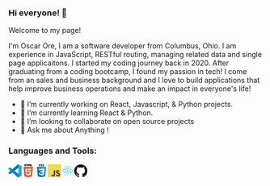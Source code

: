 ### Hi everyone! 👋


Welcome to my page! 

I'm Oscar Ore, I am a software developer from Columbus, Ohio. I am experience in JavaScript, RESTful routing, managing related data and single page applicaitons.    I started my coding journey back in 2020. After graduating from a coding bootcamp, I found my passion in tech! I come from an sales and business background and I love to build applications that help improve business operations and make an impact in everyone's life! 




- 🔭 I’m currently working on React, Javascript, & Python projects. 
- 🌱 I’m currently learning React & Python. 
- 👯 I’m looking to collaborate on open source projects
- 💬 Ask me about Anything ! 
<!-- - 📫 How to reach me: 
- 😄 Pronouns: ...
- ⚡ Fun fact:  -->


### Languages and Tools: 

<img align="left" alt="Visual Studio Code" width="26px" src="https://raw.githubusercontent.com/github/explore/80688e429a7d4ef2fca1e82350fe8e3517d3494d/topics/visual-studio-code/visual-studio-code.png" />
<img align="left" alt="HTML5" width="26px" src="https://raw.githubusercontent.com/github/explore/80688e429a7d4ef2fca1e82350fe8e3517d3494d/topics/html/html.png" />
<img align="left" alt="CSS3" width="26px" src="https://raw.githubusercontent.com/github/explore/80688e429a7d4ef2fca1e82350fe8e3517d3494d/topics/css/css.png" />
<img align="left" alt="JavaScript" width="26px" src="https://raw.githubusercontent.com/github/explore/80688e429a7d4ef2fca1e82350fe8e3517d3494d/topics/javascript/javascript.png" />
<img align="left" alt="React" width="26px" src="https://raw.githubusercontent.com/github/explore/80688e429a7d4ef2fca1e82350fe8e3517d3494d/topics/react/react.png" />
<img align="left" alt="GitHub" width="26px" src="https://raw.githubusercontent.com/github/explore/78df643247d429f6cc873026c0622819ad797942/topics/github/github.png" />
